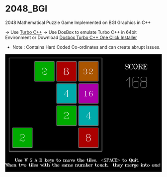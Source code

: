 # 2048_BGI
2048 Mathematical Puzzle Game Implemented on BGI Graphics in C++

-> Use [Turbo C++](http://en.wikipedia.org/wiki/Turbo_C%2B%2B)
-> Use DosBox to emulate Turbo C++ in 64bit Environment or Download [Dosbox Turbo C++ One Click Installer](http://indiaexam.in/turbo-c-download-windows-7-64-bit-full-screen.html)


* Note : Contains Hard Coded Co-ordinates and can create abrupt issues.

![alt tag](https://github.com/pallavmahamana/2048_BGI/blob/master/Screenshots/2048.png)